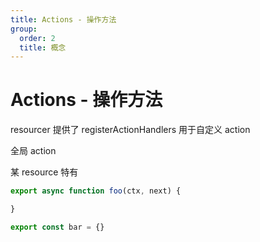 ```yaml
---
title: Actions - 操作方法
group: 
  order: 2
  title: 概念
---
```


# Actions - 操作方法

resourcer 提供了 registerActionHandlers 用于自定义 action

全局 action

某 resource 特有

```ts
export async function foo(ctx, next) {

}

export const bar = {}
```
